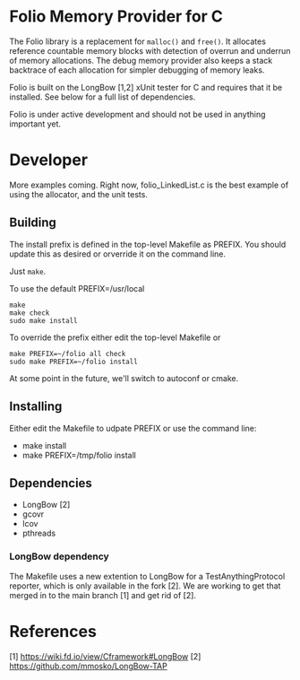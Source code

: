 # Folio Memory Provider for C

The Folio library is a replacement for `malloc()` and `free()`.  It allocates
reference countable memory blocks with detection of overrun and underrun of
memory allocations.  The debug memory provider also keeps a stack backtrace
of each allocation for simpler debugging of memory leaks.

Folio is built on the LongBow [1,2] xUnit tester for C and requires that it
be installed. See below for a full list of dependencies.

Folio is under active development and should not be used in anything important yet.

# Developer

More examples coming.  Right now, folio_LinkedList.c is the best
example of using the allocator, and the unit tests.

## Building

The install prefix is defined in the top-level Makefile as PREFIX.  You
should update this as desired or orverride it on the command line.

Just `make`. 

To use the default PREFIX=/usr/local
```
make
make check
sudo make install
```

To override the prefix either edit the top-level Makefile or
```
make PREFIX=~/folio all check
sudo make PREFIX=~/folio install
```

At some point in the future, we'll switch to autoconf or cmake.

## Installing
Either edit the Makefile to udpate PREFIX or use the command line:

- make install
- make PREFIX=/tmp/folio install

## Dependencies
- LongBow [2]
- gcovr
- lcov
- pthreads

### LongBow dependency
The Makefile uses a new extention to LongBow for a TestAnythingProtocol
reporter, which is only available in the fork [2].  We are working to get
that merged in to the main branch [1] and get rid of [2].

# References

[1] https://wiki.fd.io/view/Cframework#LongBow
[2] https://github.com/mmosko/LongBow-TAP

